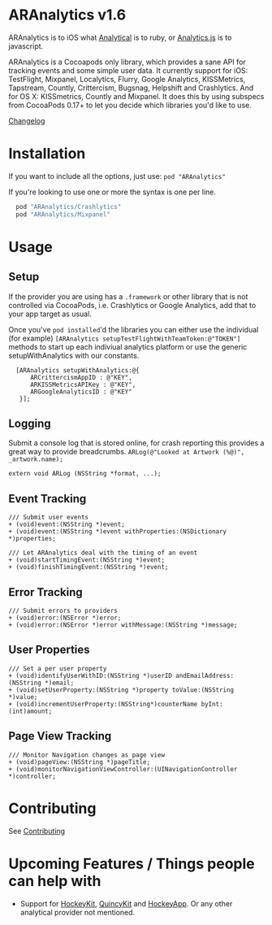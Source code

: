 ARAnalytics v1.6
================

ARAnalytics is to iOS what [Analytical](https://github.com/jkrall/analytical) is to ruby, or [Analytics.js](http://segmentio.github.com/analytics.js/) is to javascript.

ARAnalytics is a Cocoapods only library, which provides a sane API for tracking events and some simple user data. It currently support for iOS: TestFlight, Mixpanel, Localytics, Flurry, Google Analytics, KISSMetrics, Tapstream, Countly, Crittercism, Bugsnag, Helpshift and Crashlytics. And for OS X: KISSmetrics, Countly and Mixpanel. It does this by using subspecs from CocoaPods 0.17+ to let you decide which libraries you'd like to use.


[Changelog](https://github.com/orta/ARAnalytics/blob/master/CHANGELOG.md)  

Installation
=====
If you want to include all the options, just use: `pod "ARAnalytics"`

If you're looking to use one or more the syntax is one per line.

``` ruby
  pod "ARAnalytics/Crashlytics"
  pod "ARAnalytics/Mixpanel"
```

Usage
=====

Setup
----
If the provider you are using has a `.framework` or other library that is not controlled via CocoaPods, i.e. Crashlytics or Google Analytics, add that to your app target as usual.  

Once you've `pod installed`'d the libraries you can either use the individual (for example) `[ARAnalytics setupTestFlightWithTeamToken:@"TOKEN"]` methods to start up each indiviual analytics platform or use the generic setupWithAnalytics with our constants.

``` objc
  [ARAnalytics setupWithAnalytics:@{
      ARCrittercismAppID : @"KEY",
      ARKISSMetricsAPIKey : @"KEY",
      ARGoogleAnalyticsID : @"KEY"
   }];
```

Logging
----
Submit a console log that is stored online, for crash reporting this provides a great way to provide breadcrumbs. `ARLog(@"Looked at Artwork (%@)", _artwork.name);`

``` objc
extern void ARLog (NSString *format, ...);
```

Event Tracking
----
``` objc
/// Submit user events
+ (void)event:(NSString *)event;
+ (void)event:(NSString *)event withProperties:(NSDictionary *)properties;

/// Let ARAnalytics deal with the timing of an event
+ (void)startTimingEvent:(NSString *)event;
+ (void)finishTimingEvent:(NSString *)event;
```

Error Tracking
----
``` objc
/// Submit errors to providers
+ (void)error:(NSError *)error;
+ (void)error:(NSError *)error withMessage:(NSString *)message;
```

User Properties
----
``` objc
/// Set a per user property
+ (void)identifyUserWithID:(NSString *)userID andEmailAddress:(NSString *)email;
+ (void)setUserProperty:(NSString *)property toValue:(NSString *)value;
+ (void)incrementUserProperty:(NSString*)counterName byInt:(int)amount;
```

Page View Tracking
----
``` objc
/// Monitor Navigation changes as page view
+ (void)pageView:(NSString *)pageTitle;
+ (void)monitorNavigationViewController:(UINavigationController *)controller;
```

Contributing
====
See [Contributing](https://github.com/orta/ARAnalytics/blob/master/CONTRIBUTING.md)

Upcoming Features / Things people can help with
=====

* Support for [HockeyKit](https://github.com/TheRealKerni/HockeyKit),  [QuincyKit](https://github.com/TheRealKerni/QuincyKit) and [HockeyApp](http://hockeyapp.net). Or any other analytical provider not mentioned.
